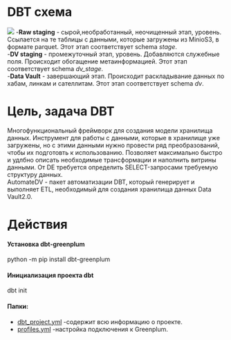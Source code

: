 # DBT схема
![](https://github.com/brrndalex/Data-Engineer-Projects/blob/main/%D0%97%D0%90%D0%93%D0%A0%D0%A3%D0%97%D0%9A%D0%90%20%D0%94%D0%90%D0%9D%D0%9D%D0%AB%D0%A5%20%D0%B8%D0%B7%20API%20%D0%B2%20DWH./DBT%20%D1%81%D1%85%D0%B5%D0%BC%D0%B0.drawio.png)
-**Raw staging** - сырой,необработанный, неочищенный этап, уровень. Ссылается на те таблицы с данными, которые загружены из MinioS3, в формате parquet. Этот этап соответствует schema *stage*.  
-**DV staging** - промежуточный этап, уровень. Добавляются служебные поля. Происходит обогащение метаинформацией. Этот этап соответствует schema *dv_stage*.    
-**Data Vault** - завершающий этап. Происходит раскладывание данных по хабам, линкам и сателлитам. Этот этап соответствует schema *dv*.  
# Цель, задача DBT
Многофункциональный фреймворк для создания модели хранилища данных. Инструмент для работы с данными, которые в хранилище уже загружены, но с этими данными нужно провести ряд преобразований, чтобы их подготовть к использованию. Позволяет максимально быстро и удлбно описать необходимые трансформации и наполнить витрины данными. От DE требуется определить SELECT-запросами требуемую структуру данных.    
АutomateDV - пакет автоматизации DBT, который генерирует и выполняет ETL, необходимый для создания хранилища данных Data Vault2.0.  
# Действия
#### Установка dbt-greenplum    
python -m pip install dbt-greenplum  
#### Инициализация проекта dbt
dbt init  
#### Папки: 
- [dbt_project.yml](https://github.com/brrndalex/Data-Engineer-Projects/blob/main/%D0%97%D0%90%D0%93%D0%A0%D0%A3%D0%97%D0%9A%D0%90%20%D0%94%D0%90%D0%9D%D0%9D%D0%AB%D0%A5%20%D0%B8%D0%B7%20API%20%D0%B2%20DWH./dbt_project.yml) -содержит всю информацию о проекте.
- [profiles.yml](https://github.com/brrndalex/Data-Engineer-Projects/blob/main/%D0%97%D0%90%D0%93%D0%A0%D0%A3%D0%97%D0%9A%D0%90%20%D0%94%D0%90%D0%9D%D0%9D%D0%AB%D0%A5%20%D0%B8%D0%B7%20API%20%D0%B2%20DWH./profiles.yml) -настройка подключения к Greenplum.
